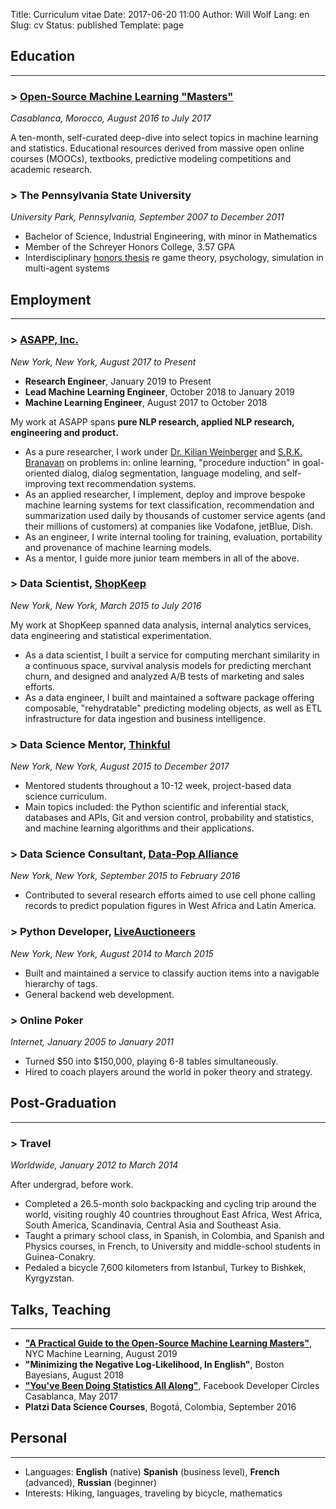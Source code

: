 Title: Curriculum vitae
Date: 2017-06-20 11:00
Author: Will Wolf
Lang: en
Slug: cv
Status: published
Template: page

## Education
---

### > [Open-Source Machine Learning "Masters"]({filename}/life/my-open-source-machine-learning-masters-in-casablanca-morocco.md)
*Casablanca, Morocco, August 2016 to July 2017*

A ten-month, self-curated deep-dive into select topics in machine learning and statistics. Educational resources derived from massive open online courses (MOOCs), textbooks, predictive modeling competitions and academic research.

### > The Pennsylvania State University
*University Park, Pennsylvania, September 2007 to December 2011*

- Bachelor of Science, Industrial Engineering, with minor in Mathematics
- Member of the Schreyer Honors College, 3.57 GPA
- Interdisciplinary [honors thesis](https://honors.libraries.psu.edu/catalog/1947) re game theory, psychology, simulation in multi-agent systems

## Employment
---

### > [ASAPP, Inc.](https://www.asapp.com/)
*New York, New York, August 2017 to Present*

- **Research Engineer**, January 2019 to Present
- **Lead Machine Learning Engineer**, October 2018 to January 2019
- **Machine Learning Engineer**, August 2017 to October 2018

My work at ASAPP spans **pure NLP research, applied NLP research, engineering and product.**

- As a pure researcher, I work under [Dr. Kilian Weinberger](https://scholar.google.com/citations?user=8RVWMycAAAAJ&hl=en&oi=ao) and [S.R.K. Branavan](https://www.linkedin.com/in/s-r-k-branavan-29475b4/) on problems in: online learning, "procedure induction" in goal-oriented dialog, dialog segmentation, language modeling, and self-improving text recommendation systems.
- As an applied researcher, I implement, deploy and improve bespoke machine learning systems for text classification, recommendation and summarization used daily by thousands of customer service agents (and their millions of customers) at companies like Vodafone, jetBlue, Dish.
- As an engineer, I write internal tooling for training, evaluation, portability and provenance of machine learning models.
- As a mentor, I guide more junior team members in all of the above.

### > Data Scientist, [ShopKeep](http://www.shopkeep.com/)
*New York, New York, March 2015 to July 2016*

My work at ShopKeep spanned data analysis, internal analytics services, data engineering and statistical experimentation.

- As a data scientist, I built a service for computing merchant similarity in a continuous space, survival analysis models for predicting merchant churn, and designed and analyzed A/B tests of marketing and sales efforts.
- As a data engineer, I built and maintained a software package offering composable, "rehydratable" predicting modeling objects, as well as ETL infrastructure for data ingestion and business intelligence.

### > Data Science Mentor, [Thinkful](https://www.thinkful.com/)
*New York, New York, August 2015 to December 2017*

- Mentored students throughout a 10-12 week, project-based data science curriculum.
- Main topics included: the Python scientific and inferential stack, databases and APIs, Git and version control, probability and statistics, and machine learning algorithms and their applications.

### > Data Science Consultant, [Data-Pop Alliance](http://datapopalliance.org/)
*New York, New York, September 2015 to February 2016*

- Contributed to several research efforts aimed to use cell phone calling records to predict population figures in West Africa and Latin America.

### > Python Developer, [LiveAuctioneers](https://new.liveauctioneers.com/)
*New York, New York, August 2014 to March 2015*

- Built and maintained a service to classify auction items into a navigable hierarchy of tags.
- General backend web development.


### > Online Poker
*Internet, January 2005 to January 2011*

- Turned $50 into $150,000, playing 6-8 tables simultaneously.
- Hired to coach players around the world in poker theory and strategy.

## Post-Graduation
---

### > Travel
*Worldwide, January 2012 to March 2014*

After undergrad, before work.

- Completed a 26.5-month solo backpacking and cycling trip around the world, visiting roughly 40 countries throughout East Africa, West Africa, South America, Scandinavia, Central Asia and Southeast Asia.
- Taught a primary school class, in Spanish, in Colombia, and Spanish and Physics courses, in French, to University and middle-school students in Guinea-Conakry.
- Pedaled a bicycle 7,600 kilometers from Istanbul, Turkey to Bishkek, Kyrgyzstan.


## Talks, Teaching
---

- [**"A Practical Guide to the Open-Source Machine Learning Masters"**](https://drive.google.com/file/d/1exFKyeFdu6Wjyep6X2QKEBCxI8UbG-NG/view), NYC Machine Learning, August 2019
- **"Minimizing the Negative Log-Likelihood, In English"**, Boston Bayesians, August 2018
- [**"You've Been Doing Statistics All Along"**](https://www.facebook.com/aboullaite.mohammed/videos/1959648697600819/), Facebook Developer Circles Casablanca, May 2017
- **Platzi Data Science Courses**, Bogotá, Colombia, September 2016

## Personal
---

- Languages: **English** (native) **Spanish** (business level), **French** (advanced), **Russian** (beginner)
- Interests: Hiking, languages, traveling by bicycle, mathematics
